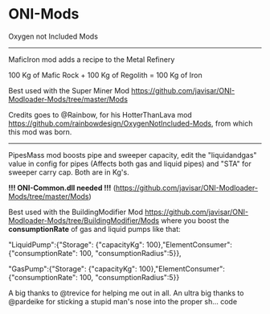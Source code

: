 # ONI-Mods
Oxygen not Included Mods

-------------
MaficIron mod adds a recipe to the Metal Refinery

100 Kg of Mafic Rock + 100 Kg of Regolith = 100 Kg of Iron

Best used with the Super Miner Mod https://github.com/javisar/ONI-Modloader-Mods/tree/master/Mods

Credits goes to @Rainbow, for his HotterThanLava mod https://github.com/rainbowdesign/OxygenNotIncluded-Mods, from which this mod was born.

-------------
PipesMass mod boosts pipe and sweeper capacity, edit the "liquidandgas" value in config for pipes (Affects both gas and liquid pipes) and "STA" for sweeper carry cap. Both are in Kg's.

**!!! ONI-Common.dll needed !!!** (https://github.com/javisar/ONI-Modloader-Mods/tree/master/Mods)

Best used with the BuildingModifier Mod https://github.com/javisar/ONI-Modloader-Mods/tree/BuildingModifier/Mods  where you boost the **consumptionRate** of gas and liquid pumps like that:


"LiquidPump":{"Storage": {"capacityKg": 100},"ElementConsumer": {"consumptionRate": 100, "consumptionRadius":5}},
  
 "GasPump":{"Storage": {"capacityKg": 100},"ElementConsumer": {"consumptionRate": 100, "consumptionRadius":5}}
  
A big thanks to @trevice for helping me out in all.
An ultra big thanks to @pardeike for sticking a stupid man's nose into the proper sh...  code
